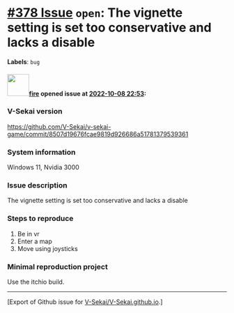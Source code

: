 # [\#378 Issue](https://github.com/V-Sekai/V-Sekai.github.io/issues/378) `open`: The vignette setting is set too conservative and lacks a disable 
**Labels**: `bug`


#### <img src="https://avatars.githubusercontent.com/u/32321?u=c2e06a3d2b49a467aa907e54aa259516440267cc&v=4" width="50">[fire](https://github.com/fire) opened issue at [2022-10-08 22:53](https://github.com/V-Sekai/V-Sekai.github.io/issues/378):

### V-Sekai version

https://github.com/V-Sekai/v-sekai-game/commit/8507d19676fcae9819d926686a51781379539361

### System information

Windows 11, Nvidia 3000

### Issue description

The vignette setting is set too conservative and lacks a disable 

### Steps to reproduce

1. Be in vr
2. Enter a map
3. Move using joysticks

### Minimal reproduction project

Use the itchio build.




-------------------------------------------------------------------------------



[Export of Github issue for [V-Sekai/V-Sekai.github.io](https://github.com/V-Sekai/V-Sekai.github.io).]
